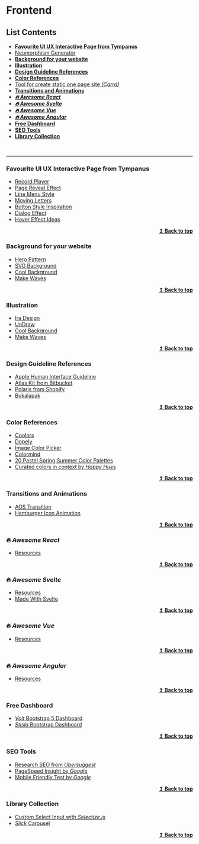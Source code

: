 # Frontend

## List Contents

- **[Favourite UI UX Interactive Page from Tympanus](#favourite-ui-ux-interactive-page-from-tympanus)**
- [Neumorphism Generator](https://neumorphism.io/)
- **[Background for your website](#background-for-your-website)**
- **[Illustration](#illustration)**
- **[Design Guideline References](#design-guideline-references)**
- **[Color References](#color-references)**
- [Tool for create static one page site _(Carrd)_](https://carrd.co/)
- **[Transitions and Animations](#transitions-and-animations)**
- _**[:fire: Awesome React](#fire-awesome-react)**_
- _**[:fire: Awesome Svelte](#fire-awesome-svelte)**_
- _**[:fire: Awesome Vue](#fire-awesome-vue)**_
- _**[:fire: Awesome Angular](#fire-awesome-angular)**_
- **[Free Dashboard](#free-dashboard)**
- **[SEO Tools](#seo-tools)**
- **[Library Collection](#library-collection)**

<br>
<hr>

### Favourite UI UX Interactive Page from Tympanus

- [Record Player](https://tympanus.net/Development/RecordPlayer/)
- [Page Reveal Effect](https://tympanus.net/Tutorials/PageRevealEffects/)
- [Line Menu Style](https://tympanus.net/Development/LineMenuStyles/)
- [Moving Letters](https://tobiasahlin.com/moving-letters/)
- [Button Style Inspiration](http://tympanus.net/Development/ButtonStylesInspiration/)
- [Dialog Effect](https://tympanus.net/Development/DialogEffects/don.html)
- [Hover Effect Ideas](https://tympanus.net/Development/HoverEffectIdeas/)

<p align="right">
    <b><a href="#list-contents">↥ Back to top</a></b>
</p>

### Background for your website

- [Hero Pattern](https://www.heropatterns.com/)
- [SVG Background](https://www.svgbackgrounds.com/)
- [Cool Background](https://coolbackgrounds.io/)
- [Make Waves](https://getwaves.io/)

<p align="right">
    <b><a href="#list-contents">↥ Back to top</a></b>
</p>

### Illustration

- [Ira Design](https://iradesign.io/gallery/illustrations/)
- [UnDraw](https://undraw.co/illustrations/)
- [Cool Background](https://coolbackgrounds.io/)
- [Make Waves](https://getwaves.io/)

<p align="right">
    <b><a href="#list-contents">↥ Back to top</a></b>
</p>

### Design Guideline References

- [Apple Human Interface Guideline](https://developer.apple.com/design/human-interface-guidelines/)
- [Atlas Kit from Bitbucket](https://atlaskit.atlassian.com/)
- [Polaris from Shopify](https://polaris.shopify.com/)
- [Bukalapak](https://brand.bukalapak.design/)

<p align="right">
    <b><a href="#list-contents">↥ Back to top</a></b>
</p>

### Color References

- [Coolors](https://coolors.co/)
- [Dopely](http://dopely.top/)
- [Image Color Picker](https://imagecolorpicker.com/)
- [Colormind](http://colormind.io/)
- [20 Pastel Spring Summer Color Palettes](https://offeo.com/learn/20-pastel-spring-summer-color-palettes/)
- [Curated colors in context by _Happy Hues_](https://www.happyhues.co/)

<p align="right">
    <b><a href="#list-contents">↥ Back to top</a></b>
</p>

### Transitions and Animations

- [AOS Transition](https://github.com/michalsnik/aos)
- [Hamburger Icon Animation](https://codepen.io/designcouch/pen/Atyop)

<p align="right">
    <b><a href="#list-contents">↥ Back to top</a></b>
</p>

### :fire: _Awesome React_

- [Resources](https://github.com/enaqx/awesome-react)

<p align="right">
    <b><a href="#list-contents">↥ Back to top</a></b>
</p>

### :fire: _Awesome Svelte_

- [Resources](https://github.com/ryanatkn/awesome-svelte-resources)
- [Made With Svelte](https://madewithsvelte.com/)

<p align="right">
    <b><a href="#list-contents">↥ Back to top</a></b>
</p>

### :fire: _Awesome Vue_

- [Resources](https://github.com/vuejs/awesome-vue)

<p align="right">
    <b><a href="#list-contents">↥ Back to top</a></b>
</p>

### :fire: _Awesome Angular_

- [Resources](https://github.com/PatrickJS/awesome-angular)

<p align="right">
    <b><a href="#list-contents">↥ Back to top</a></b>
</p>

### Free Dashboard

- [_Volt_ Bootstrap 5 Dashboard](https://github.com/themesberg/volt-bootstrap-5-dashboard/)
- [_Stisla_ Bootstrap Dashboard](https://github.com/stisla/stisla/)

<p align="right">
    <b><a href="#list-contents">↥ Back to top</a></b>
</p>

### SEO Tools

- [Research SEO from _Ubersuggest_](https://neilpatel.com/ubersuggest/)
- [PageSpeed Insight by _Google_](https://developers.google.com/speed/pagespeed/insights/)
- [Mobile Friendly Test by _Google_](https://search.google.com/test/mobile-friendly/)

<p align="right">
    <b><a href="#list-contents">↥ Back to top</a></b>
</p>

### Library Collection

- [Custom Select Input with _Selectize.js_](https://selectize.github.io/selectize.js/)
- [_Slick_ Carousel](https://github.com/kenwheeler/slick/)

<p align="right">
    <b><a href="#list-contents">↥ Back to top</a></b>
</p>
